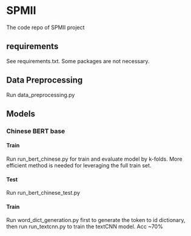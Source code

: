 # SPMII
The code repo of SPMII project
## requirements
See requirements.txt. Some packages are not necessary.
## Data Preprocessing
Run data_preprocessing.py
## Models
### Chinese BERT base
#### Train
Run run_bert_chinese.py for train and evaluate model by k-folds.
More efficient method is needed for leveraging the full train set.
#### Test
Run run_bert_chinese_test.py
#### Train
Run word_dict_generation.py first to generate the token to id dictionary, then run run_textcnn.py to train the textCNN model. Acc ~70%
